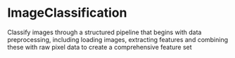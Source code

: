 # ImageClassification
Classify images through a structured pipeline that begins with data preprocessing, including loading images, extracting features and combining these with raw pixel data to create a comprehensive feature set
